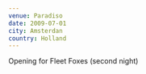 ```yaml
---
venue: Paradiso
date: 2009-07-01
city: Amsterdan
country: Holland
---
```


Opening for Fleet Foxes (second night)
